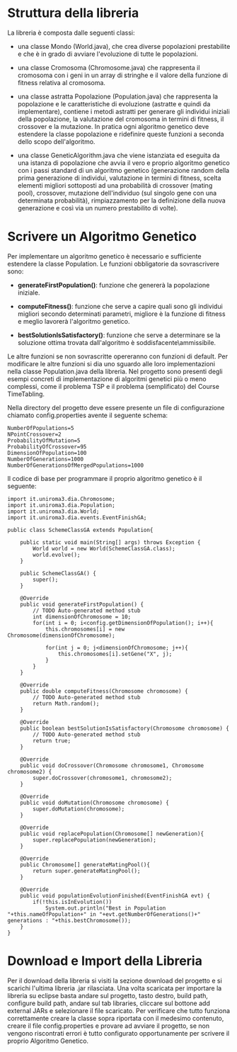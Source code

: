 # Struttura della libreria #

La libreria è composta dalle seguenti classi:

  * una classe Mondo (World.java), che crea diverse popolazioni prestabilite e che è in grado di avviare l'evoluzione di tutte le popolazioni.

  * una classe Cromosoma (Chromosome.java) che rappresenta il cromosoma con i geni in un array di stringhe e il valore della funzione di fitness relativa al cromosoma.

  * una classe astratta Popolazione (Population.java) che rappresenta la popolazione e le caratteristiche di evoluzione (astratte e quindi da implementare), contiene i metodi astratti per generare gli individui iniziali della popolazione, la valutazione del cromosoma in termini di fitness, il crossover e la mutazione. In pratica ogni algoritmo genetico deve estendere la classe popolazione e ridefinire queste funzioni a seconda dello scopo dell'algoritmo.

  * una classe GeneticAlgorithm.java che viene istanziata ed eseguita da una istanza di popolazione che avvia il vero e proprio algoritmo genetico con i passi standard di un algoritmo genetico (generazione random della prima generazione di individui, valutazione in termini di fitness, scelta elementi migliori sottoposti ad una probabilità di crossover (mating pool), crossover, mutazione dell'individuo (sul singolo gene con una determinata probabilità), rimpiazzamento per la definizione della nuova generazione e così via un numero prestabilito di volte).

# Scrivere un Algoritmo Genetico #

Per implementare un algoritmo genetico è necessario e sufficiente estendere la classe Population.
Le funzioni obbligatorie da sovrascrivere sono:

  * **generateFirstPopulation()**: funzione che genererà la popolazione iniziale.

  * **computeFitness()**: funzione che serve a capire quali sono gli individui migliori secondo determinati parametri, migliore è la funzione di fitness e meglio lavorerà l'algoritmo genetico.

  * **bestSolutionIsSatisfactory()**: funzione che serve a determinare se la soluzione ottima trovata dall'algoritmo è soddisfacente\ammissibile.

Le altre funzioni se non sovrascritte opereranno con funzioni di default. Per modificare le altre funzioni si dia uno sguardo alle loro implementazioni nella classe Population.java della libreria. Nel progetto sono presenti degli esempi concreti di implementazione di algoritmi genetici più o meno complessi, come il problema TSP e il problema (semplificato) del Course TimeTabling.

Nella directory del progetto deve essere presente un file di configurazione chiamato config.properties avente il seguente schema:

```
NumberOfPopulations=5
NPointCrossover=2
ProbabilityOfMutation=5
ProbabilityOfCrossover=95
DimensionOfPopulation=100
NumberOfGenerations=1000
NumberOfGenerationsOfMergedPopulations=1000
```

Il codice di base per programmare il proprio algoritmo genetico è il seguente:

```
import it.uniroma3.dia.Chromosome;
import it.uniroma3.dia.Population;
import it.uniroma3.dia.World;
import it.uniroma3.dia.events.EventFinishGA;

public class SchemeClassGA extends Population{
	
	public static void main(String[] args) throws Exception {		
		World world = new World(SchemeClassGA.class);	
		world.evolve();	
	}
	
	public SchemeClassGA() {
		super();
	}

	@Override
	public void generateFirstPopulation() {
		// TODO Auto-generated method stub
		int dimensionOfChromosome = 10;
		for(int i = 0; i<config.getDimensionOfPopulation(); i++){
			this.chromosomes[i] = new Chromosome(dimensionOfChromosome);
			
			for(int j = 0; j<dimensionOfChromosome; j++){
				this.chromosomes[i].setGene("X", j);
			}
		}
	}

	@Override
	public double computeFitness(Chromosome chromosome) {
		// TODO Auto-generated method stub
		return Math.random();
	}

	@Override
	public boolean bestSolutionIsSatisfactory(Chromosome chromosome) {
		// TODO Auto-generated method stub
		return true;
	}
	
	@Override
	public void doCrossover(Chromosome chromosome1, Chromosome chromosome2) {
		super.doCrossover(chromosome1, chromosome2);
	}

	@Override
	public void doMutation(Chromosome chromosome) {
		super.doMutation(chromosome);
	}
	
	@Override
	public void replacePopulation(Chromosome[] newGeneration){
		super.replacePopulation(newGeneration);
	}
	
	@Override
	public Chromosome[] generateMatingPool(){
		return super.generateMatingPool();
	}

	@Override
	public void populationEvolutionFinished(EventFinishGA evt) {
		if(!this.isInEvolution())
			System.out.println("Best in Population "+this.nameOfPopulation+" in "+evt.getNumberOfGenerations()+" generations : "+this.bestChromosome());
	}
}
```



# Download e Import della Libreria #

Per il download della libreria si visiti la sezione download del progetto e si scarichi l'ultima libreria .jar rilasciata. Una volta scaricata per importare la libreria su eclipse basta andare sul progetto, tasto destro, build path, configure build path, andare sul tab libraries, cliccare sul bottone add external JARs e selezionare il file scaricato. Per verificare che tutto funziona correttamente creare la classe sopra riportata con il medesimo contenuto, creare il file config.properties e provare ad avviare il progetto, se non vengono riscontrati errori è tutto configurato opportunamente per scrivere il proprio Algoritmo Genetico.